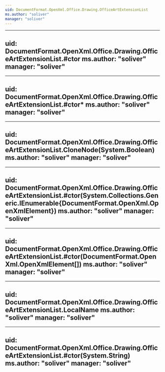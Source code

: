 ```yaml
---
uid: DocumentFormat.OpenXml.Office.Drawing.OfficeArtExtensionList
ms.author: "soliver"
manager: "soliver"
---
```


---
uid: DocumentFormat.OpenXml.Office.Drawing.OfficeArtExtensionList.#ctor
ms.author: "soliver"
manager: "soliver"
---

---
uid: DocumentFormat.OpenXml.Office.Drawing.OfficeArtExtensionList.#ctor*
ms.author: "soliver"
manager: "soliver"
---

---
uid: DocumentFormat.OpenXml.Office.Drawing.OfficeArtExtensionList.CloneNode(System.Boolean)
ms.author: "soliver"
manager: "soliver"
---

---
uid: DocumentFormat.OpenXml.Office.Drawing.OfficeArtExtensionList.#ctor(System.Collections.Generic.IEnumerable{DocumentFormat.OpenXml.OpenXmlElement})
ms.author: "soliver"
manager: "soliver"
---

---
uid: DocumentFormat.OpenXml.Office.Drawing.OfficeArtExtensionList.#ctor(DocumentFormat.OpenXml.OpenXmlElement[])
ms.author: "soliver"
manager: "soliver"
---

---
uid: DocumentFormat.OpenXml.Office.Drawing.OfficeArtExtensionList.LocalName
ms.author: "soliver"
manager: "soliver"
---

---
uid: DocumentFormat.OpenXml.Office.Drawing.OfficeArtExtensionList.#ctor(System.String)
ms.author: "soliver"
manager: "soliver"
---
